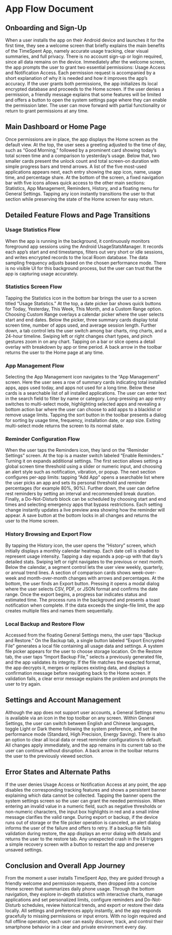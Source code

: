 # App Flow Document

## Onboarding and Sign-Up

When a user installs the app on their Android device and launches it for the first time, they see a welcome screen that briefly explains the main benefits of the TimeSpent App, namely accurate usage tracking, clear visual summaries, and full privacy. There is no account sign-up or login required, since all data remains on the device. Immediately after the welcome screen, the app prompts the user to grant two essential permissions: Usage Access and Notification Access. Each permission request is accompanied by a short explanation of why it is needed and how it improves the app’s accuracy. If the user grants both permissions, the app initializes its local encrypted database and proceeds to the Home screen. If the user denies a permission, a friendly message explains that some features will be limited and offers a button to open the system settings page where they can enable the permission later. The user can move forward with partial functionality or return to grant permissions at any time.

## Main Dashboard or Home Page

Once permissions are in place, the app displays the Home screen as the default view. At the top, the user sees a greeting adjusted to the time of day, such as “Good Morning,” followed by a prominent card showing today’s total screen time and a comparison to yesterday’s usage. Below that, two smaller cards present the unlock count and total screen-on duration with simple progress bars and trend arrows. A list of the five most-used applications appears next, each entry showing the app icon, name, usage time, and percentage share. At the bottom of the screen, a fixed navigation bar with five icons allows quick access to the other main sections: Statistics, App Management, Reminders, History, and a floating menu for General Settings. Tapping any icon instantly transitions the user to that section while preserving the state of the Home screen for easy return.

## Detailed Feature Flows and Page Transitions

### Usage Statistics Flow

When the app is running in the background, it continuously monitors foreground app sessions using the Android UsageStatsManager. It records each app’s start and end timestamps, filters out very short or idle sessions, and writes encrypted records to the local Room database. The data sampling frequency adjusts based on the chosen performance mode. There is no visible UI for this background process, but the user can trust that the app is capturing usage accurately.

### Statistics Screen Flow

Tapping the Statistics icon in the bottom bar brings the user to a screen titled “Usage Statistics.” At the top, a date picker bar shows quick buttons for Today, Yesterday, This Week, This Month, and a Custom Range option. Choosing Custom Range overlays a calendar picker where the user selects start and end dates. Below the picker, three summary cards display total screen time, number of apps used, and average session length. Further down, a tab control lets the user switch among bar charts, ring charts, and a 24-hour timeline. Swiping left or right changes chart types, and pinch gestures zoom in on any chart. Tapping on a bar or slice opens a detail overlay with breakdown by app or time period. A back arrow in the toolbar returns the user to the Home page at any time.

### App Management Flow

Selecting the App Management icon navigates to the “App Management” screen. Here the user sees a row of summary cards indicating total installed apps, apps used today, and apps not used for a long time. Below these cards is a searchable list of all installed applications. The user can enter text in the search field to filter by name or category. Long-pressing an app entry switches to multi-select mode, highlighting selected apps and revealing a bottom action bar where the user can choose to add apps to a blacklist or remove usage limits. Tapping the sort button in the toolbar presents a dialog for sorting by usage time, frequency, installation date, or app size. Exiting multi-select mode returns the screen to its normal state.

### Reminder Configuration Flow

When the user taps the Reminders icon, they land on the “Reminder Settings” screen. At the top is a master switch labeled “Enable Reminders.” Turning it on expands additional settings. The first section allows setting a global screen time threshold using a slider or numeric input, and choosing an alert style such as notification, vibration, or popup. The next section configures per-app limits: tapping “Add App” opens a searchable list where the user picks an app and sets its personal threshold and reminder percentages (for example 80%, 90%). Further down, the user can define rest reminders by setting an interval and recommended break duration. Finally, a Do-Not-Disturb block can be scheduled by choosing start and end times and selecting emergency apps that bypass restrictions. Each setting change instantly updates a live preview area showing how the reminder will appear. A save button at the bottom locks in all changes and returns the user to the Home screen.

### History Browsing and Export Flow

By tapping the History icon, the user opens the “History” screen, which initially displays a monthly calendar heatmap. Each date cell is shaded to represent usage intensity. Tapping a day expands a pop-up with that day’s detailed stats. Swiping left or right navigates to the previous or next month. Below the calendar, a segment control lets the user view weekly, quarterly, or annual trend lines. A section of comparison cards shows week-over-week and month-over-month changes with arrows and percentages. At the bottom, the user finds an Export button. Pressing it opens a modal dialog where the user selects CSV, PDF, or JSON format and confirms the date range. Once the export begins, a progress bar indicates status and estimated time. The process runs in the background and presents a toast notification when complete. If the data exceeds the single-file limit, the app creates multiple files and names them sequentially.

### Local Backup and Restore Flow

Accessed from the floating General Settings menu, the user taps “Backup and Restore.” On the Backup tab, a single button labeled “Export Encrypted File” generates a local file containing all usage data and settings. A system file picker appears for the user to choose storage location. On the Restore tab, the user taps “Import Backup File,” selects a previously generated file, and the app validates its integrity. If the file matches the expected format, the app decrypts it, merges or replaces existing data, and displays a confirmation message before navigating back to the Home screen. If validation fails, a clear error message explains the problem and prompts the user to try again.

## Settings and Account Management

Although the app does not support user accounts, a General Settings menu is available via an icon in the top toolbar on any screen. Within General Settings, the user can switch between English and Chinese languages, toggle Light or Dark theme following the system preference, and set the performance mode (Standard, High Precision, Energy Saving). There is also an option to clear all local data or reset reminder configurations to default. All changes apply immediately, and the app remains in its current tab so the user can continue without disruption. A back arrow in the toolbar returns the user to the previously viewed section.

## Error States and Alternate Paths

If the user denies Usage Access or Notification Access at any point, the app disables the corresponding tracking features and shows a persistent banner explaining which data cannot be collected. Tapping the banner opens the system settings screen so the user can grant the needed permission. When entering an invalid value in a numeric field, such as negative thresholds or non-numeric characters, the input box highlights in red and a small inline message clarifies the valid range. During export or backup, if the device runs out of storage or the file picker operation is canceled, an alert dialog informs the user of the failure and offers to retry. If a backup file fails validation during restore, the app displays an error dialog with details and returns the user to the restore tab. Any unexpected crash in the UI triggers a simple recovery screen with a button to restart the app and preserve unsaved settings.

## Conclusion and Overall App Journey

From the moment a user installs TimeSpent App, they are guided through a friendly welcome and permission requests, then dropped into a concise Home screen that summarizes daily phone usage. Through the bottom navigation, they explore in-depth statistics with interactive charts, manage applications and set personalized limits, configure reminders and Do-Not-Disturb schedules, review historical trends, and export or restore their data locally. All settings and preferences apply instantly, and the app responds gracefully to missing permissions or input errors. With no login required and full offline operation, each user can easily discover, track, and control their smartphone behavior in a clear and private environment every day.
